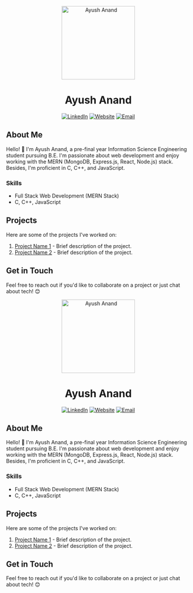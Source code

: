 <div align="center">
  <img src="your-profile-image-url.jpg" alt="Ayush Anand" width="200" height="200">
</div>

<h1 align="center">Ayush Anand</h1>

<p align="center">  
  <a href="https://www.linkedin.com/in/ayush-anand/"><img alt="LinkedIn" src="https://img.shields.io/badge/LinkedIn-Ayush%20Anand-blue?style=flat&logo=linkedin"></a>
  <a href="https://www.ayushanand.me"><img alt="Website" src="https://img.shields.io/badge/Website-ayushanand.me-green?style=flat&logo=firefox-browser"></a>
  <a href="mailto:your.email@example.com"><img alt="Email" src="https://img.shields.io/badge/Email-Your%20Email-red?style=flat&logo=gmail"></a>
</p>

## About Me

Hello! 👋 I'm Ayush Anand, a pre-final year Information Science Engineering student pursuing B.E. I'm passionate about web development and enjoy working with the MERN (MongoDB, Express.js, React, Node.js) stack. Besides, I'm proficient in C, C++, and JavaScript.

### Skills

- Full Stack Web Development (MERN Stack)
- C, C++, JavaScript

## Projects

Here are some of the projects I've worked on:

1. [Project Name 1](link-to-project-1) - Brief description of the project.
2. [Project Name 2](link-to-project-2) - Brief description of the project.
   <!-- Add more projects as necessary -->

## Get in Touch

Feel free to reach out if you'd like to collaborate on a project or just chat about tech! 😊
<div align="center">
  <img src="your-profile-image-url.jpg" alt="Ayush Anand" width="200" height="200">
</div>

<h1 align="center">Ayush Anand</h1>

<p align="center">  
  <a href="https://www.linkedin.com/in/ayush-anand/"><img alt="LinkedIn" src="https://img.shields.io/badge/LinkedIn-Ayush%20Anand-blue?style=flat&logo=linkedin"></a>
  <a href="https://www.ayushanand.me"><img alt="Website" src="https://img.shields.io/badge/Website-ayushanand.me-green?style=flat&logo=firefox-browser"></a>
  <a href="mailto:your.email@example.com"><img alt="Email" src="https://img.shields.io/badge/Email-Your%20Email-red?style=flat&logo=gmail"></a>
</p>

## About Me

Hello! 👋 I'm Ayush Anand, a pre-final year Information Science Engineering student pursuing B.E. I'm passionate about web development and enjoy working with the MERN (MongoDB, Express.js, React, Node.js) stack. Besides, I'm proficient in C, C++, and JavaScript.

### Skills

- Full Stack Web Development (MERN Stack)
- C, C++, JavaScript

## Projects

Here are some of the projects I've worked on:

1. [Project Name 1](link-to-project-1) - Brief description of the project.
2. [Project Name 2](link-to-project-2) - Brief description of the project.
   <!-- Add more projects as necessary -->

## Get in Touch

Feel free to reach out if you'd like to collaborate on a project or just chat about tech! 😊
